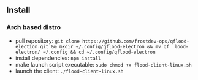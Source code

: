 ## Install

### Arch based distro
- pull repository: ```git clone https://github.com/frostdev-ops/qflood-election.git && mkdir ~/.config/qflood-electron && mv qf  lood-electron/ ~/.config && cd ~/.config/qflood-electron```
- install dependencies: ```npm install```
- make launch script executable: ```sudo chmod +x flood-client-linux.sh```
- launch the client: ```./flood-client-linux.sh```